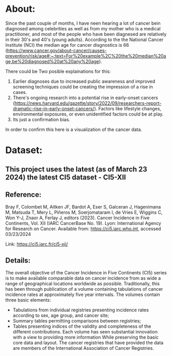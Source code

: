 # About:
  Since the past couple of months, I have neen hearing a lot of cancer bein diagnosed among celebrities as well as from my mother who is a medical practitioner, and most of the people who have been diagnesed are relatively in their 30's and 40's (young adults). According to the the National Cancer Institute (NCI) the median age for cancer disgnostics is 66 (https://www.cancer.gov/about-cancer/causes-prevention/risk/age#:~:text=For%20example%2C%20the%20median%20age,be%20diagnosed%20at%20any%20age).

  There could be Two posible explainations for this:

  1. Earlier diagnoses due to increased public awareness and improved screening techniques could be creating the impression of a rise in cases.
  2. There's ongoing research into a potential rise in early-onset cancers (https://news.harvard.edu/gazette/story/2022/09/researchers-report-dramatic-rise-in-early-onset-cancers/). Factors like lifestyle changes, environmental exposures, or even unidentified factors could be at play.
  3. Its just a confirmation bias.

  In order to confirm this here is a visualization of the cancer data.

# Dataset:

 ## This project uses the latest (as of March 23 2024) the latest CI5 dataset - CI5-XII
  
 ## Reference: 
   Bray F, Colombet M, Aitken JF, Bardot A, Eser S, Galceran J, Hagenimana M, Matsuda T, Mery L, Piñeros M, Soerjomataram I, de Vries E, Wiggins C, Won Y-J, Znaor A, Ferlay J, editors (2023). Cancer Incidence in Five Continents, Vol. XII (IARC CancerBase No. 19). Lyon: International Agency for Research on Cancer. Available from: https://ci5.iarc.who.int, accessed 03/23/2024
   
   Link: https://ci5.iarc.fr/ci5-xii/

## Details:
  The overall objective of the Cancer Incidence in Five Continents (CI5) series is to make available comparable data on cancer incidence from as wide a range of geographical locations worldwide as possible. Traditionally, this has been through publication of a volume containing tabulations of cancer incidence rates at approximately five year intervals. The volumes contain three basic elements:
   * Tabulations from individual registries presenting incidence rates according to sex, age group, and cancer site;
   * Summary tables permitting comparisons between registries;
   * Tables presenting indices of the validity and completeness of the different contributions. Each volume has seen substantial innovation with a view to providing more information While preserving the basic core data and layout. The cancer registries that have provided the data are members of the International Association of Cancer Registries.
